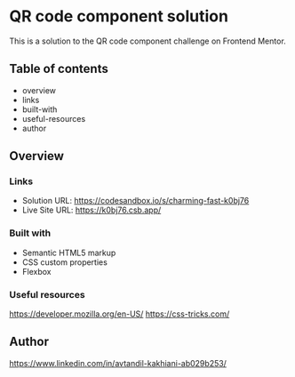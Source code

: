 # QR code component solution

This is a solution to the QR code component challenge on Frontend Mentor.

## Table of contents

- overview
- links
- built-with
- useful-resources
- author


## Overview


### Links

- Solution URL: https://codesandbox.io/s/charming-fast-k0bj76
- Live Site URL: https://k0bj76.csb.app/


### Built with

- Semantic HTML5 markup
- CSS custom properties
- Flexbox


### Useful resources

  https://developer.mozilla.org/en-US/
  https://css-tricks.com/

## Author

https://www.linkedin.com/in/avtandil-kakhiani-ab029b253/

